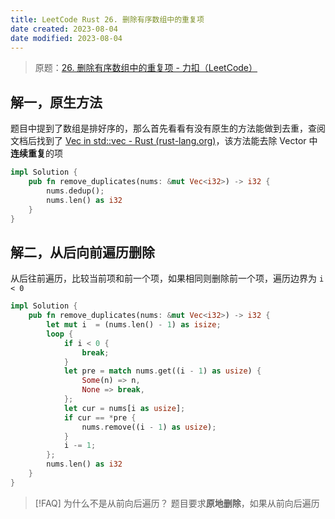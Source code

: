 ```yaml
---
title: LeetCode Rust 26. 删除有序数组中的重复项
date created: 2023-08-04
date modified: 2023-08-04
---
```


> 原题：[26. 删除有序数组中的重复项 - 力扣（LeetCode）](https://leetcode.cn/problems/remove-duplicates-from-sorted-array/)

## 解一，原生方法

题目中提到了数组是排好序的，那么首先看看有没有原生的方法能做到去重，查阅文档后找到了 [Vec in std::vec - Rust (rust-lang.org)](https://doc.rust-lang.org/std/vec/struct.Vec.html#method.dedup)，该方法能去除 Vector 中**连续重复**的项

```rust
impl Solution {
    pub fn remove_duplicates(nums: &mut Vec<i32>) -> i32 {
        nums.dedup();
        nums.len() as i32
    }
}
```

## 解二，从后向前遍历删除

从后往前遍历，比较当前项和前一个项，如果相同则删除前一个项，遍历边界为 `i < 0`

```rust
impl Solution {
    pub fn remove_duplicates(nums: &mut Vec<i32>) -> i32 {
        let mut i  = (nums.len() - 1) as isize;
        loop {
            if i < 0 {
                break;
            }
            let pre = match nums.get((i - 1) as usize) {
                Some(n) => n,
                None => break,
            };
            let cur = nums[i as usize];
            if cur == *pre {
                nums.remove((i - 1) as usize);
            }
            i -= 1;
        };
        nums.len() as i32
    }
}
```

> [!FAQ] 为什么不是从前向后遍历？
> 题目要求**原地删除**，如果从前向后遍历